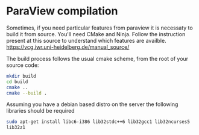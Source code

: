 # ParaView compilation

Sometimes, if you need particular features from paraview it is necessaty to
build it from source. You'll need CMake and Ninja. Follow the instruction
present at this source to understand which features are availble.
<https://vcg.iwr.uni-heidelberg.de/manual_source/>

The build process follows the usual cmake scheme, from the root of your
source code:

```sh
mkdir build
cd build
cmake ..
cmake --build .
```

Assuming you have a debian based distro on the server the following libraries
should be required

```sh
sudo apt-get install libc6-i386 lib32stdc++6 lib32gcc1 lib32ncurses5
lib32z1
```
<!--  Script to show the footer   -->
<html>
<script
    src="https://code.jquery.com/jquery-3.3.1.js"
    integrity="sha256-2Kok7MbOyxpgUVvAk/HJ2jigOSYS2auK4Pfzbm7uH60="
    crossorigin="anonymous">
</script>
<script>
$(function(){
  $("#footer").load("../footers/footer_first_level_depth.html");
});
</script>
<body>
<div id="footer"></div>
</body>
</html>
